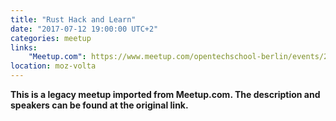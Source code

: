 ```yaml
---
title: "Rust Hack and Learn"
date: "2017-07-12 19:00:00 UTC+2"
categories: meetup 
links:
    "Meetup.com": https://www.meetup.com/opentechschool-berlin/events/241046172/
location: moz-volta
---
```


<strong>This is a legacy meetup imported from Meetup.com. The description and speakers can be found at the original link.</strong>